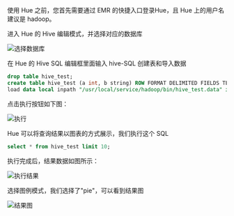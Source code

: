 使用 Hue 之前，您首先需要通过 EMR 的快捷入口登录Hue，且 Hue 上的用户名建议是 hadoop。

进入 Hue 的 Hive 编辑模式，并选择对应的数据库

![选择数据库](https://mc.qcloudimg.com/static/img/c3e31e8338d7e6df80720becf819d2cd/5-8-1-1.png)

在 Hue 的 Hive SQL 编辑框里面输入 hive-SQL 创建表和导入数据

``` sql
drop table hive_test;
create table hive_test (a int, b string) ROW FORMAT DELIMITED FIELDS TERMINATED BY ’,’;
load data local inpath "/usr/local/service/hadoop/bin/hive_test.data" into table hive_t
```

点击执行按钮如下图：

![执行](https://mc.qcloudimg.com/static/img/4e4de2b2e7cd5b7d67948b868582f508/5-8-1-2.png)

Hue 可以将查询结果以图表的方式展示，我们执行这个 SQL

``` sql
select * from hive_test limit 10;
```

执行完成后，结果数据如图所示：

![执行结果](https://mc.qcloudimg.com/static/img/8dadf3d5017f54cd98ab265034301bb4/5-8-1-3.png)

选择图例模式，我们选择了"pie"，可以看到结果图

![结果图](https://mc.qcloudimg.com/static/img/d6df0d611093a07d841aad1376dc3a8b/5-8-1-4.png)
